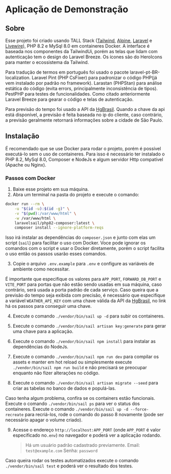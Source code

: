 # Aplicação de Demonstração

## Sobre

Esse projeto foi criado usando TALL Stack ([Tailwind](https://tailwindcss.com/docs/installation), [Alpine](https://alpinejs.dev/), [Laravel](https://laravel.com/docs/10.x/) e [Livewire](https://livewire.laravel.com/)), PHP 8.2 e MySql 8.0 em containeres Docker. A interface é baseada nos componentes da TailwindUi, porém as telas que lidam com autenticação tem o design do Laravel Breeze. Os ícones são do HeroIcons para manter o ecossistema da Tailwind.

Para tradução de termos em português foi usado o pacote laravel-pt-BR-localization. Laravel Pint (PHP CsFixer) para padronizar o código PHP(já vem instalado por padrão no framework). Larastan (PHPStan) para análise estática do código (evita errors, principalmente inconsistência de tipos). PestPHP para testes de funcionalidades. Como citado anteriormente Laravel Breeze para gearar o código e telas de autenticação.

Para previsão do tempo foi usado a API da [HgBrasil](https://hgbrasil.com/status/weather). Quando a chave da api está disponível, a previsão é feita baseada no ip do cliente, caso contrário, a previsão geralmente retornará informações sobre a cidade de São Paulo.

## Instalação

É recomendado que se use Docker para rodar o projeto, porém é possível executá-lo sem o uso de containeres. Para isso é necessário ter instalado o PHP 8.2, MySql 8.0, Composer e NodeJs e algum servidor Http  compatível (Apache ou Nginx).

### Passos com Docker

  1. Baixe esse projeto em sua máquina.
  2. Abra um terminal na pasta do projeto e execute o comando:

```bash
docker run --rm \
    -u "$(id -u):$(id -g)" \
    -v "$(pwd):/var/www/html" \
    -w /var/www/html \
    laravelsail/php82-composer:latest \
    composer install --ignore-platform-reqs
```

Isso irá instalar as dependências do `composer.json` e junto com elas um script (`sail`) para facilitar o uso com Docker.
Voce pode ignorar os comandos com o script e usar o Docker diretamente, porém o script facilita o uso então os passos usarão esses comandos.

3. Copie o arquivo `.env.example` para `.env` e configure as variáveis de ambiente como necessitar.

É importante que especifique os valores para `APP_PORT`, `FORWARD_DB_PORT` e `VITE_PORT` para portas que não estão sendo usadas em sua máquina, caso contrário, será usada a porta padrão de cada serviço.
Caso queira que a previsão do tempo seja exibida com precisão, é necessário que especifique a variável `WEATHER_API_KEY` com uma chave válida da API da [HgBrasil](https://hgbrasil.com/status/weather), no link há os passos para conseguir uma chave.

4. Execute o comando `./vendor/bin/sail up -d` para subir os containeres.

5. Execute o comando `./vendor/bin/sail artisan key:generate` para gerar uma chave para a aplicação.

6. Execute o comando `./vendor/bin/sail npm install` para instalar as dependências do NodeJs.

7. Execute o comando `./vendor/bin/sail npm run dev` para compilar os assets e manter em hot reload ou simplesmente execute `./vendor/bin/sail npm run build` e não precisará se preocupar enquanto não fizer alterações no código.

8. Execute o comando `./vendor/bin/sail artisan migrate --seed` para criar as tabelas no banco de dados e populá-las.

Caso tenha algum problema, confira se os containers estão funcionais. Execute o comando `./vendor/bin/sail ps` para ver o status dos containeres.
Execute o comando `./vendor/bin/sail up -d --force-recreate` para recriá-los, rode o comando do passo 8 novamente (pode ser necessário apagar o volume criado). 

9. Acesse o endereço `http://localhost:APP_PORT` (onde `APP_PORT` é valor especificado no`.env`) no navegador e poderá ver a aplicação rodando.

    
    >Há um usuário padrão cadastrado previamente. 
    Email: `test@example.com`
    Senha: `password`

Caso queira rodar os testes automatizados execute o comando `./vendor/bin/sail test` e poderá ver o resultado dos testes.
